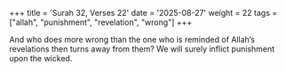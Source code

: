+++
title = 'Surah 32, Verses 22'
date = '2025-08-27'
weight = 22
tags = ["allah", "punishment", "revelation", "wrong"]
+++

And who does more wrong than the one who is reminded of Allah’s revelations then turns away from them? We will surely inflict punishment upon the wicked.